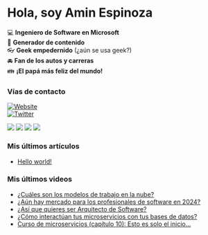 # Hola, soy Amin Espinoza

:computer: **Ingeniero de Software en Microsoft**  
:pencil: **Generador de contenido**  
:eyeglasses: **Geek empedernido** (¿aún se usa geek?)  
:oncoming_automobile: **Fan de los autos y carreras**  
:family: **¡El papá más feliz del mundo!**

### Vías de contacto

[![Website](https://img.shields.io/badge/aminespinoza.com-up-green?style=for-the-badge)][website]  
[![Twitter](https://img.shields.io/twitter/follow/aminespinoza?color=blue&label=s%C3%ADgueme%20en%20Twitter&style=for-the-badge)][twitter]

[<img src="https://img.icons8.com/doodle/48/000000/youtube--v1.png"/>][youtube]
[<img src="https://img.icons8.com/doodle/48/000000/linkedin--v2.png"/>][linkedin]
[<img src="https://img.icons8.com/doodle/48/000000/instagram-new.png"/>][instagram]
[<img src="https://img.icons8.com/doodle/48/000000/facebook-circled.png"/>][facebook]

### Mis últimos artículos
<!-- BLOG-POST-LIST:START -->
- [Hello world!](http://aminespinoza.com/2023/11/21/hello-world/)
<!-- BLOG-POST-LIST:END -->

### Mis últimos videos
<!-- YOUTUBE:START -->
- [¿Cuáles son los modelos de trabajo en la nube?](https://www.youtube.com/watch?v=J3gDE9TrNtU)
- [¿Aún hay mercado para los profesionales de software en 2024?](https://www.youtube.com/watch?v=Q0cj24WhixM)
- [¿Así que quieres ser Arquitecto de Software?](https://www.youtube.com/watch?v=7QT9lh3Yg2k)
- [¿Cómo interactúan tus microservicios con tus bases de datos?](https://www.youtube.com/watch?v=0ISgGFl3GmY)
- [Curso de microservicios &lpar;capítulo 10&rpar;: Esto es solo el inicio...](https://www.youtube.com/watch?v=qO4RLY-Y5jM)
<!-- YOUTUBE:END -->

[website]: https://aminespinoza.com/
[twitter]: https://twitter.com/aminespinoza
[youtube]: https://www.youtube.com/c/AminEspinoza
[linkedin]: https://www.linkedin.com/in/amin-espinoza-71b24661/
[instagram]: https://www.instagram.com/aminespinoza10/
[facebook]: https://www.facebook.com/aminespinoza
